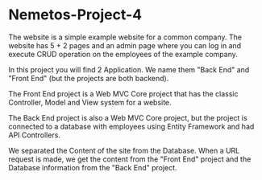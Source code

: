 # Nemetos-Project-4

The website is a simple example website for a common company. The website has 5 + 2 pages and an admin page where you can log in and execute CRUD operation on the employees of the example company.

In this project you will find 2 Application. We name them "Back End" and "Front End" (but the projects are both backend).

The Front End project is a Web MVC Core project that has the classic Controller, Model and View system for a website.

The Back End project is also a Web MVC Core project, but the project is connected to a database with employees using Entity Framework and had API Controllers.

We separated the Content of the site from the Database. When a URL request is made, we get the content from the "Front End" project and the Database information from the "Back End" project.
